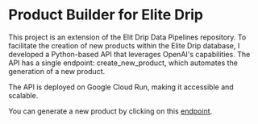 # Product Builder for Elite Drip

This project is an extension of the Elit Drip Data Pipelines repository. To facilitate the creation of new products within the Elite Drip database, I developed a Python-based API that leverages OpenAI's capabilities. The API has a single endpoint: create_new_product, which automates the generation of a new product.

The API is deployed on Google Cloud Run, making it accessible and scalable.

You can generate a new product by clicking on this [endpoint](https://product-builder-main-883192161608.us-central1.run.app/get_new_product).
